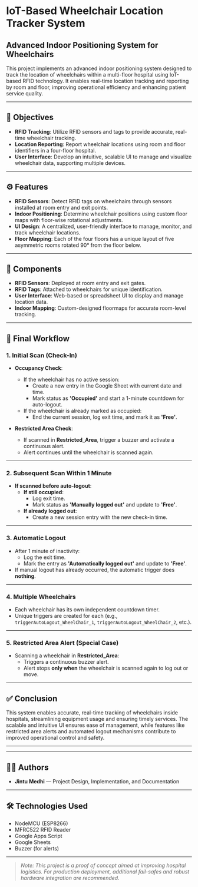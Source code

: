 # IoT-Based Wheelchair Location Tracker System

## Advanced Indoor Positioning System for Wheelchairs

This project implements an advanced indoor positioning system designed to track the location of wheelchairs within a multi-floor hospital using IoT-based RFID technology. It enables real-time location tracking and reporting by room and floor, improving operational efficiency and enhancing patient service quality.

---

## 📌 Objectives

- **RFID Tracking**: Utilize RFID sensors and tags to provide accurate, real-time wheelchair tracking.
- **Location Reporting**: Report wheelchair locations using room and floor identifiers in a four-floor hospital.
- **User Interface**: Develop an intuitive, scalable UI to manage and visualize wheelchair data, supporting multiple devices.

---

## ⚙️ Features

- **RFID Sensors**: Detect RFID tags on wheelchairs through sensors installed at room entry and exit points.
- **Indoor Positioning**: Determine wheelchair positions using custom floor maps with floor-wise rotational adjustments.
- **UI Design**: A centralized, user-friendly interface to manage, monitor, and track wheelchair locations.
- **Floor Mapping**: Each of the four floors has a unique layout of five asymmetric rooms rotated 90° from the floor below.

---

## 🧩 Components

- **RFID Sensors**: Deployed at room entry and exit gates.
- **RFID Tags**: Attached to wheelchairs for unique identification.
- **User Interface**: Web-based or spreadsheet UI to display and manage location data.
- **Indoor Mapping**: Custom-designed floormaps for accurate room-level tracking.

---

## 🔄 Final Workflow

### 1. Initial Scan (Check-In)
- **Occupancy Check**:
  - If the wheelchair has no active session:
    - Create a new entry in the Google Sheet with current date and time.
    - Mark status as **'Occupied'** and start a 1-minute countdown for auto-logout.
  - If the wheelchair is already marked as occupied:
    - End the current session, log exit time, and mark it as **'Free'**.

- **Restricted Area Check**:
  - If scanned in **Restricted_Area**, trigger a buzzer and activate a continuous alert.
  - Alert continues until the wheelchair is scanned again.

---

### 2. Subsequent Scan Within 1 Minute
- **If scanned before auto-logout**:
  - **If still occupied**:
    - Log exit time.
    - Mark status as **'Manually logged out'** and update to **'Free'**.
  - **If already logged out**:
    - Create a new session entry with the new check-in time.

---

### 3. Automatic Logout
- After 1 minute of inactivity:
  - Log the exit time.
  - Mark the entry as **'Automatically logged out'** and update to **'Free'**.
- If manual logout has already occurred, the automatic trigger does **nothing**.

---

### 4. Multiple Wheelchairs
- Each wheelchair has its own independent countdown timer.
- Unique triggers are created for each (e.g., `triggerAutoLogout_WheelChair_1`, `triggerAutoLogout_WheelChair_2`, etc.).

---

### 5. Restricted Area Alert (Special Case)
- Scanning a wheelchair in **Restricted_Area**:
  - Triggers a continuous buzzer alert.
  - Alert stops **only when** the wheelchair is scanned again to log out or move.

---

## ✅ Conclusion

This system enables accurate, real-time tracking of wheelchairs inside hospitals, streamlining equipment usage and ensuring timely services. The scalable and intuitive UI ensures ease of management, while features like restricted area alerts and automated logout mechanisms contribute to improved operational control and safety.

---


---

## 👨‍💻 Authors

- **Jintu Medhi** — Project Design, Implementation, and Documentation

---

## 🛠️ Technologies Used

- NodeMCU (ESP8266)
- MFRC522 RFID Reader
- Google Apps Script
- Google Sheets
- Buzzer (for alerts)

---


> *Note: This project is a proof of concept aimed at improving hospital logistics. For production deployment, additional fail-safes and robust hardware integration are recommended.*

